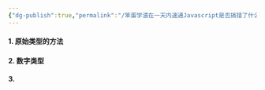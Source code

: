 ```yaml
---
{"dg-publish":true,"permalink":"/笨蛋学渣在一天内速通Javascript是否搞错了什么/05-Javascript 数据类型/","tags":["gardenEntry"]}
---
```


#### 1. 原始类型的方法


#### 2. 数字类型
#### 3.